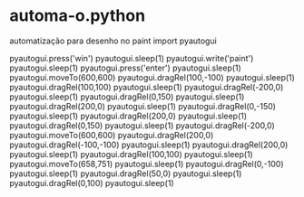 # automa-o.python
automatização para desenho no paint
import pyautogui

pyautogui.press('win')
pyautogui.sleep(1)
pyautogui.write('paint')
pyautogui.sleep(1)
pyautogui.press('enter')
pyautogui.sleep(1)
pyautogui.moveTo(600,600)
pyautogui.dragRel(100,-100)
pyautogui.sleep(1)
pyautogui.dragRel(100,100)
pyautogui.sleep(1)
pyautogui.dragRel(-200,0)
pyautogui.sleep(1)
pyautogui.dragRel(0,150)
pyautogui.sleep(1)
pyautogui.dragRel(200,0)
pyautogui.sleep(1)
pyautogui.dragRel(0,-150)
pyautogui.sleep(1)
pyautogui.dragRel(200,0)
pyautogui.sleep(1)
pyautogui.dragRel(0,150)
pyautogui.sleep(1)
pyautogui.dragRel(-200,0)
pyautogui.moveTo(600,600)
pyautogui.dragRel(200,0)
pyautogui.dragRel(-100,-100)
pyautogui.sleep(1)
pyautogui.dragRel(200,0)
pyautogui.sleep(1)
pyautogui.dragRel(100,100)
pyautogui.sleep(1)
pyautogui.moveTo(658,751)
pyautogui.sleep(1)
pyautogui.dragRel(0,-100)
pyautogui.sleep(1)
pyautogui.dragRel(50,0)
pyautogui.sleep(1)
pyautogui.dragRel(0,100)
pyautogui.sleep(1)
